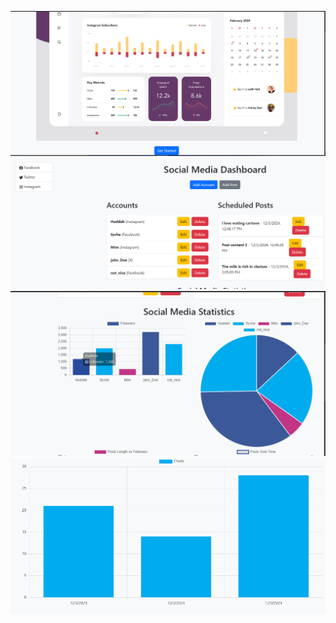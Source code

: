 ![landing page](image-3.png)
![Dashboard](image.png)
![trends in dashboardorm](image-1.png)
![bar chats](image-2.png)